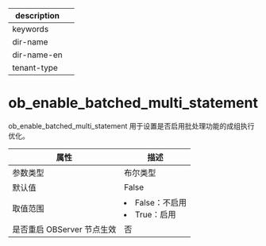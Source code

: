 |description||
|---|---|
|keywords||
|dir-name||
|dir-name-en||
|tenant-type||

# ob_enable_batched_multi_statement

ob_enable_batched_multi_statement 用于设置是否启用批处理功能的成组执行优化。

|      **属性**      |                                                    **描述**                                                     |
|------------------|---------------------------------------------------------------------------------------------------------------|
| 参数类型             | 布尔类型                       |
| 默认值              | False                      |
| 取值范围             | <li> False：不启用   <li> True：启用    |
| 是否重启 OBServer 节点生效 | 否                          |

